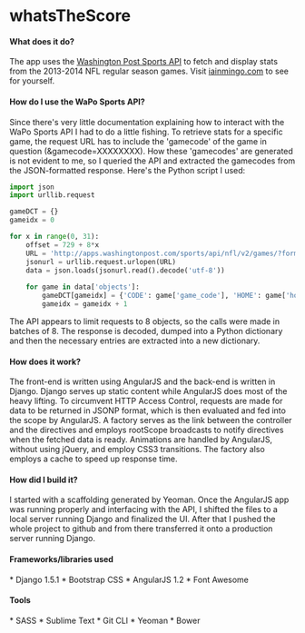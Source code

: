 whatsTheScore
=============

<h4>What does it do?</h4>
The app uses the <a href='http://apps.washingtonpost.com/sports/'>Washington Post Sports API</a> to fetch and display stats from the 2013-2014 NFL regular season games. Visit <a href='http://iainmingo.com/'>iainmingo.com</a> to see for yourself.

<h4>How do I use the WaPo Sports API?</h4>
Since there's very little documentation explaining how to interact with the WaPo Sports API I had to do a little fishing. To retrieve stats for a specific game, the request URL has to include the 'gamecode' of the game in question (&gamecode=XXXXXXXX). How these 'gamecodes' are generated is not evident to me, so I queried the API and extracted the gamecodes from the JSON-formatted response. Here's the Python script I used:

```python
import json
import urllib.request

gameDCT = {}
gameidx = 0

for x in range(0, 31):
    offset = 729 + 8*x
    URL = 'http://apps.washingtonpost.com/sports/api/nfl/v2/games/?format=json&offset={}&limit=8'.format(offset)
    jsonurl = urllib.request.urlopen(URL) 
    data = json.loads(jsonurl.read().decode('utf-8'))
    
    for game in data['objects']:
        gameDCT[gameidx] = {'CODE': game['game_code'], 'HOME': game['home_team']['alias'], 'AWAY': game['away_team']['alias']}
        gameidx = gameidx + 1
```

The API appears to limit requests to 8 objects, so the calls were made in batches of 8. The response is decoded, dumped into a Python dictionary and then the necessary entries are extracted into a new dictionary.

<h4>How does it work?</h4>
The front-end is written using AngularJS and the back-end is written in Django. Django serves up static content while AngularJS does most of the heavy lifting. To circumvent HTTP Access Control, requests are made for data to be returned in JSONP format, which is then evaluated and fed into the scope by AngularJS. A factory serves as the link between the controller and the directives and employs rootScope broadcasts to notify directives when the fetched data is ready. Animations are handled by AngularJS, without using jQuery, and employ CSS3 transitions. The factory also employs a cache to speed up response time.

<h4>How did I build it?</h4>
I started with a scaffolding generated by Yeoman. Once the AngularJS app was running properly and interfacing with the API, I shifted the files to a local server running Django and finalized the UI. After that I pushed the whole project to github and from there transferred it onto a production server running Django.

<h4>Frameworks/libraries used</h4>
* Django 1.5.1
* Bootstrap CSS
* AngularJS 1.2
* Font Awesome

<h4>Tools</h4>
* SASS
* Sublime Text
* Git CLI
* Yeoman
* Bower


